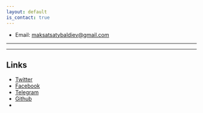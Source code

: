 ```yaml
---
layout: default
is_contact: true
---
```


* Email: [maksatsatybaldiev@gmail.com](mailto:maksatsatybaldiev@gmail.com)

<!-- * Phone: [+91-123123](tel:+91-123123) -->

---

<!-- ## Mailing Address

> 221B, Baker Street
>
> London
>
> United Kingdom -->

---

## Links

* [Twitter]([#](https://github.com/maksatst))
* [Facebook]([#](https://instagram.com/maksatsat))
* [Telegram]([#](https://t.me/maksatsat))
* [Github]([#](https://github.com/maksatsat))
* 
